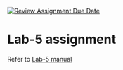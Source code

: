 [![Review Assignment Due Date](https://classroom.github.com/assets/deadline-readme-button-24ddc0f5d75046c5622901739e7c5dd533143b0c8e959d652212380cedb1ea36.svg)](https://classroom.github.com/a/5PGv3Pag)
# Lab-5 assignment

Refer to [Lab-5 manual](https://nju-cn-course.gitbook.io/nju-computer-network-lab-manual/ipv4-router/lab-5)
